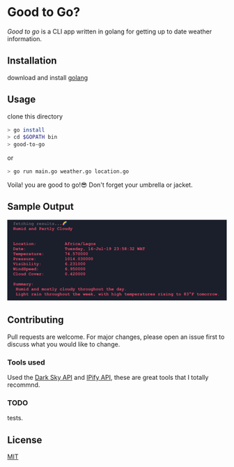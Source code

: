 # Good to Go?

*Good to go* is a CLI app written in golang for getting up to date weather information.

## Installation

download and install [golang](https://golang.org)

## Usage
clone this directory

```bash
> go install
> cd $GOPATH bin
> good-to-go
```
or 

```bash
> go run main.go weather.go location.go
```

Voila! you are good to go!😎 Don't forget your umbrella or jacket.

## Sample Output
![CLI output](./assets/cli.png)


## Contributing
Pull requests are welcome. For major changes, please open an issue first to discuss what you would like to change.

### Tools used
Used the [Dark Sky API](https://darksky.net/dev) and [IPify API](https://github.com/rdegges/ipify-api), these are great tools that I totally recommnd.

### TODO
tests.

## License
[MIT](https://choosealicense.com/licenses/mit/)